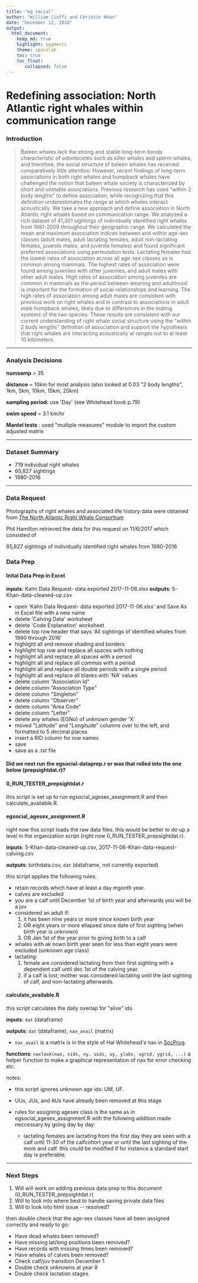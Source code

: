 ```yaml
---
title: "eg social"
author: "William Cioffi and Christin Khan"
date: "December 12, 2018"
output: 
  html_document:
    keep_md: true
    highlight: pygments
    theme: spacelab
    toc: true
    toc_float:
       collapsed: false
---
```


# Redefining association: North Atlantic right whales within communication range


### Introduction

> Baleen whales lack the strong and stable long-term bonds characteristic of odontocetes such as killer whales and sperm whales, and therefore, the social structure of baleen whales has received comparatively little attention. However, recent findings of long-term associations in both right whales and humpback whales have challenged the notion that baleen whale society is characterized by short and unstable associations. Previous research has used “within 2 body lengths” to define association, while recognizing that this definition underestimates the range at which whales interact acoustically. We take a new approach and define association in North Atlantic right whales based on communication range. We analyzed a rich dataset of 41,301 sightings of individually identified right whales from 1981-2009 throughout their geographic range. We calculated the mean and maximum association indices between and within age-sex classes (adult males, adult lactating females, adult non-lactating females, juvenile males, and juvenile females) and found significant preferred associations using permutation tests. Lactating females had the lowest rates of association across all age-sex classes as is common among mammals. The highest rates of association were found among juveniles with other juveniles, and adult males with other adult males. High rates of association among juveniles are common in mammals as the period between weaning and adulthood is important for the formation of social relationships and learning. The high rates of association among adult males are consistent with previous work on right whales and in contrast to associations in adult male humpback whales, likely due to differences in the mating systems of the two species. These results are consistent with our current understanding of right whale social structure using the “within 2 body lengths” definition of association and support the hypothesis that right whales are interacting acoustically at ranges out to at least 10 kilometers.

----

### Analysis Decisions


**numsamp** > 35

**distance** = 10km for most analysis 
(also looked at 0.03 "2 body lengths", 1km, 5km, 10km, 15km, 20km)

**sampling period:** use 'Day' (see Whitehead book p.79)

**swim speed** = 3.1 km/hr

**Mantel tests** : used "multiple measures" module to import the custom adjusted matrix

----

### Dataset Summary

* 719 individual right whales
* 65,827 sightings
* 1980-2016


----

### Data Request

Photographs of right whales and associated life history data were obtained from [The North Atlantic Right Whale Consortium](https://www.narwc.org/)

Phil Hamilton retrieved the data for this request on 11/6/2017 which consisted of 

65,827 sightings of individually identified right whales from 1980-2016



### Data Prep

#### Inital Data Prep in Excel

**inputs**:  Kahn Data Request- data exported 2017-11-06.xlsx
**outputs**: 5-Khan-data-cleaned-up.csv

- open 'Kahn Data Request- data exported 2017-11-06.xlsx' and Save As in Excel file with a new name
- delete 'Calving Data' worksheet
- delete 'Code Explanation' worksheet
- delete top row header that says 'All sightings of identified whales from 1980 through 2016'
- highlight all and remove shading and borders   
- highlight top row and replace all spaces with nothing
- highlight all and replace all spaces with a period
- highlight all and replace all commas with a period
- highlight all and replace all double periods with a single period
- highlight all and replace all blanks with 'NA' values
- delete column "Association Id"
- delete column "Association Type"
- delete column "Singleton"
- delete column "Observer"
- delete column "Area Code"
- delete column "Letter"
- delete any whales (EGNo) of unknown gender 'X'
- moved "Latitude" and "Longitude" columns over to the left, and formatted to 5 decimal places
- insert a RID column for row names
- save
- save as a .txt file

#### Did we next run the egsocial-dataprep.r or was that rolled into the one below (prepsightdat.r)?

#### 0\_RUN\_TESTER\_prepsightdat.r

this script is set up to run egsocial\_agesex\_assignment.R and then calculate\_available.R.

#### egsocial\_agesex\_assignment.R

right now this script loads the raw data files. this would be better to do up a level in the organization script (right now 0\_RUN\_TESTER\_prepsightdat.r).

**inputs**: 5-Khan-data-cleaned-up.csv, 2017-11-06-Khan-data-request-calving.csv

**outputs**: birthdata.csv, `dat` (dataframe, not currently exported)

this script applies the following rules:

- retain records which have at least a day mgonth year.
- calves are excluded
- you are a calf until December 1st of birth year and afterwards you will be a juv
- considered an adult if:
    1. it has been nine years or more since known birth year
    2. OR eight years or more ellapsed since date of first sighting (when birth year is unknown)
    3. OR Jan 1st of the year prior to giving birth to a calf
- whales with ak nown birth year seen for less than eight years were excluded (unknown age class)
- lactating:
    1. female are considered lactating from their first sighting with a dependent calf until dec 1st of the calving year.
    2. if a calf is lost; mother was considered lactating until the last sighting of calf, and non-lactating afterwards.

#### calculate\_available.R

this script calculates the daily overlap for "alive" ids.

**inputs**: `dat` (dataframe)

**outputs**: `dat` (dataframe), `nax_avail` (matrix)

- `nax_avail` is a matrix is in the style of Hal Whitehead's nax in [SocProg](http://http://whitelab.biology.dal.ca/SOCPROG/social.htm).

**functions**: `naxlook(nax, nids, ny, uids, uy, ylabs, xgrid, ygrid, ...)`
a helper function to make a graphical representation of nax for error checking etc.

notes:

- this script ignores unknown age ids: UM, UF.
- UUs, JUs, and AUs have already been removed at this stage

- rules for assigning agesex class is the same as in egsocial\_agesex\_assignment.R with the following addition made neccessary by going day by day:
    - lactating females are lactating from the first day they are seen with a calf until 11-30 of the calfcohort year or until the last sighting of the mom and calf. this could be modified if for instance a standard start day is preferable.

----

### Next Steps


1. Will will work on adding previous data prep to this document (0\_RUN\_TESTER\_prepsightdat.r)
2. Will to look into where best to handle saving private data files
3. Will to look into html issue -- resolved?



then double check that the age-sex classes have all been assigned correctly and ready to go:

* Have dead whales been removed?
* Have missing lat/long positions been removed?
* Have records with missing times been removed?
* Have whales of calves been removed?
* Check calf/juv transition December 1
* Double check unknowns at year 8
* Double check lactation stages
